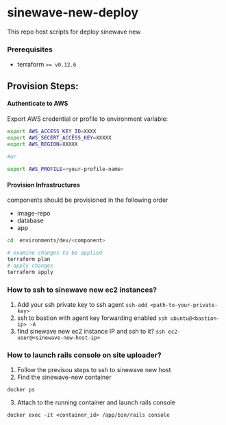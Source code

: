 sinewave-new-deploy
===
This repo host scripts for deploy sinewave new


### Prerequisites
- terraform   `>= v0.12.6`


Provision Steps:
---

#### Authenticate to AWS

Export AWS credential or profile to environment variable:
```sh
export AWS_ACCESS_KEY_ID=XXXX
export AWS_SECERT_ACCESS_KEY=XXXXX
export AWS_REGION=XXXXX
 
#or 

export AWS_PROFILE=<your-profile-name>
```


#### Provision Infrastructures
components should be provisioned in the following order
- image-repo
- database
- app

```sh
cd  environments/dev/<component>

# examine changes to be applied
terraform plan
# apply changes
terraform apply
```


### How to ssh to sinewave new ec2 instances?
1. Add your ssh private key to ssh agent
`ssh-add <path-to-your-private-key>`
2. ssh to bastion with agent key forwarding enabled
`ssh ubuntu@<bastion-ip> -A`
3. find sinewave new ec2 instance IP and ssh to it?
`ssh ec2-user@<sinewave-new-host-ip>`

### How to launch rails console on site uploader?
1. Follow the previsou steps to ssh to sinewave new host
2. Find the sinewave-new container 
```
docker ps
```
3. Attach to the running container and launch rails console
```
docker exec -it <container_id> /app/bin/rails console
```
